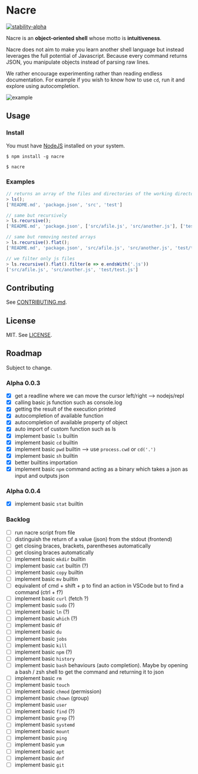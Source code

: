 # Nacre

[![stability-alpha](https://img.shields.io/badge/stability-alpha-f4d03f.svg)](https://github.com/mkenney/software-guides/blob/master/STABILITY-BADGES.md#alpha)

Nacre is an **object-oriented shell** whose motto is **intuitiveness**. 

Nacre does not aim to make you learn another shell language but instead leverages the full potential of Javascript.
Because every command returns JSON, you manipulate objects instead of parsing raw lines.

We rather encourage experimenting rather than reading endless documentation. For example if you wish to know how to use
`cd`, run it and explore using autocompletion.

![example](https://user-images.githubusercontent.com/11426226/151414121-ea87e39d-ed7d-48aa-840c-22d1251c280a.png)

## Usage

### Install

You must have [NodeJS](https://nodejs.org/en/) installed on your system.

```shell
$ npm install -g nacre
```

```shell
$ nacre
```

### Examples

```js
// returns an array of the files and directories of the working directory like:
> ls();
['README.md', 'package.json', 'src', 'test']

// same but recursively
> ls.recursive();
['README.md', 'package.json', ['src/afile.js', 'src/another.js'], ['test/test.js']]

// same but removing nested arrays
> ls.recursive().flat();
['README.md', 'package.json', 'src/afile.js', 'src/another.js', 'test/test.js']

// we filter only js files
> ls.recursive().flat().filter(e => e.endsWith('.js'))
['src/afile.js', 'src/another.js', 'test/test.js']
```

## Contributing

See [CONTRIBUTING.md](./CONTRIBUTING.md).

## License

MIT. See [LICENSE](./LICENSE).

## Roadmap
Subject to change.

### Alpha 0.0.3
- [x] get a readline where we can move the cursor left/right --> nodejs/repl 
- [x] calling basic js function such as console.log
- [x] getting the result of the execution printed
- [x] autocompletion of available function
- [x] autocompletion of available property of object
- [x] auto import of custom function such as ls
- [x] implement basic `ls` builtin
- [x] implement basic `cd` builtin
- [x] implement basic `pwd` builtin --> use `process.cwd` or `cd('.')`
- [x] implement basic `sh` builtin
- [x] better builtins importation
- [x] implement basic `npm` command acting as a binary which takes a json as input and outputs json

### Alpha 0.0.4
- [x] implement basic `stat` builtin

### Backlog
- [ ] run nacre script from file
- [ ] distinguish the return of a value (json) from the stdout (frontend)
- [ ] get closing braces, brackets, parentheses automatically
- [ ] get closing braces automatically
- [ ] implement basic `mkdir` builtin
- [ ] implement basic `cat` builtin (?)
- [ ] implement basic `copy` builtin
- [ ] implement basic `mv` builtin
- [ ] equivalent of cmd + shift + p to find an action in VSCode but to find a command (ctrl + f?)
- [ ] implement basic `curl` (fetch ?)
- [ ] implement basic `sudo` (?)
- [ ] implement basic `ln` (?)
- [ ] implement basic `which` (?)
- [ ] implement basic `df`
- [ ] implement basic `du`
- [ ] implement basic `jobs`
- [ ] implement basic `kill`
- [ ] implement basic `npm` (?)
- [ ] implement basic `history`
- [ ] implement basic `bash` behaviours (auto completion). Maybe by opening a bash / zsh shell to get the command and returning it to json
- [ ] implement basic `rm`
- [ ] implement basic `touch`
- [ ] implement basic `chmod` (permission)
- [ ] implement basic `chown` (group)
- [ ] implement basic `user`
- [ ] implement basic `find` (?)
- [ ] implement basic `grep` (?)
- [ ] implement basic `systemd`
- [ ] implement basic `mount`
- [ ] implement basic `ping`
- [ ] implement basic `yum`
- [ ] implement basic `apt`
- [ ] implement basic `dnf`
- [ ] implement basic `git`
